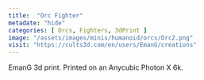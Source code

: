 ```yaml
---
title:  "Orc Fighter"
metadate: "hide"
categories: [ Orcs, Fighters, 3dPrint ]
image: "/assets/images/minis/humanoid/orcs/Orc2.png"
visit: "https://cults3d.com/en/users/EmanG/creations"
---
```

EmanG 3d print. Printed on an Anycubic Photon X 6k.